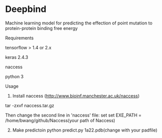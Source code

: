 # Deepbind
Machine learning model for predicting the effection of point mutation to protein-protein binding free energy 

Requirements

tensorflow > 1.4 or 2.x

keras 2.4.3

naccess

python 3

Usage
1. Install naccess (http://www.bioinf.manchester.ac.uk/naccess)

tar -zxvf naccess.tar.gz

Then change the second line in 'naccess' file: set set EXE_PATH = /home/bwang/github/Naccess(your path of Naccess)

2. Make predictoin
python predict.py 1a22.pdb(change with your padfile)
